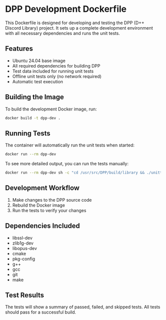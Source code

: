# DPP Development Dockerfile

This Dockerfile is designed for developing and testing the DPP (D++ Discord Library) project. It sets up a complete development environment with all necessary dependencies and runs the unit tests.

## Features

- Ubuntu 24.04 base image
- All required dependencies for building DPP
- Test data included for running unit tests
- Offline unit tests only (no network required)
- Automatic test execution

## Building the Image

To build the development Docker image, run:

```bash
docker build -t dpp-dev .
```

## Running Tests

The container will automatically run the unit tests when started:

```bash
docker run --rm dpp-dev
```

To see more detailed output, you can run the tests manually:

```bash
docker run --rm dpp-dev sh -c "cd /usr/src/DPP/build/library && ./unittest"
```

## Development Workflow

1. Make changes to the DPP source code
2. Rebuild the Docker image
3. Run the tests to verify your changes

## Dependencies Included

- libssl-dev
- zlib1g-dev
- libopus-dev
- cmake
- pkg-config
- g++
- gcc
- git
- make

## Test Results

The tests will show a summary of passed, failed, and skipped tests. All tests should pass for a successful build.